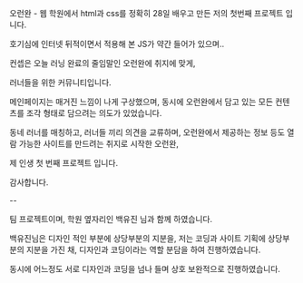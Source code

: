 오런완 - 웹 학원에서 html과 css를 정확히 28일 배우고 만든 저의 첫번째 프로젝트 입니다.

호기심에 인터넷 뒤적이면서 적용해 본 JS가 약간 들어가 있으며..

컨셉은 오늘 러닝 완료의 줄임말인 오런완에 취지에 맞게,

러너들을 위한 커뮤니티입니다.

메인페이지는 매거진 느낌이 나게 구상했으며, 동시에 오런완에서 담고 있는 모든 컨텐츠를 조각 형태로 담으려는 의도가 있었습니다.

동네 러너를 매칭하고, 러너들 끼리 의견을 교류하며, 오런완에서 제공하는 정보 등도 열람 가능한 사이트를 만드려는 취지로 시작한 오런완,

제 인생 첫 번째 프로젝트 입니다.

감사합니다.

--

팀 프로젝트이며, 학원 옆자리인 백유진 님과 함께 하였습니다.

백유진님은 디자인 적인 부분에 상당부분의 지분을, 저는 코딩과 사이트 기획에 상당부분의 지분을 가진 채, 디자인과 코딩이라는 역할 분담을 하여 진행하였습니다.

동시에 어느정도 서로 디자인과 코딩을 넘나 들며 상호 보완적으로 진행하였습니다.
